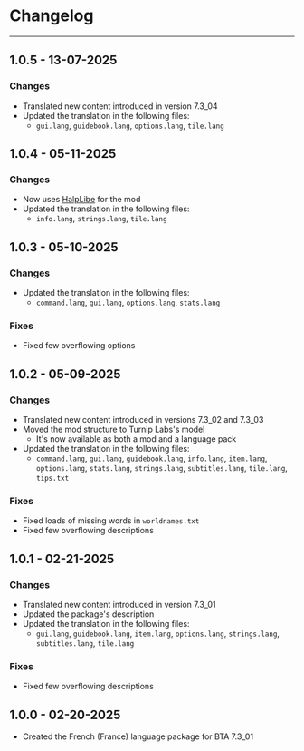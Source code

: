 # Changelog

----

## 1.0.5 - 13-07-2025

### Changes

* Translated new content introduced in version 7.3_04
* Updated the translation in the following files:
    * `gui.lang`, `guidebook.lang`, `options.lang`, `tile.lang`

## 1.0.4 - 05-11-2025

### Changes

* Now uses [HalpLibe](https://github.com/Turnip-Labs/bta-halplibe) for the mod
* Updated the translation in the following files:
  * `info.lang`, `strings.lang`, `tile.lang`

## 1.0.3 - 05-10-2025

### Changes

* Updated the translation in the following files:
  * `command.lang`, `gui.lang`, `options.lang`, `stats.lang`

### Fixes

* Fixed few overflowing options

## 1.0.2 - 05-09-2025

### Changes

* Translated new content introduced in versions 7.3_02 and 7.3_03
* Moved the mod structure to Turnip Labs's model
  * It's now available as both a mod and a language pack
* Updated the translation in the following files:
  * `command.lang`, `gui.lang`, `guidebook.lang`, `info.lang`, `item.lang`, `options.lang`, `stats.lang`, `strings.lang`, `subtitles.lang`, `tile.lang`, `tips.txt`

### Fixes

* Fixed loads of missing words in `worldnames.txt`
* Fixed few overflowing descriptions

## 1.0.1 - 02-21-2025

### Changes

* Translated new content introduced in version 7.3_01
* Updated the package's description
* Updated the translation in the following files:
    * `gui.lang`, `guidebook.lang`, `item.lang`, `options.lang`, `strings.lang`, `subtitles.lang`, `tile.lang`

### Fixes

* Fixed few overflowing descriptions

## 1.0.0 - 02-20-2025

* Created the French (France) language package for BTA 7.3_01
